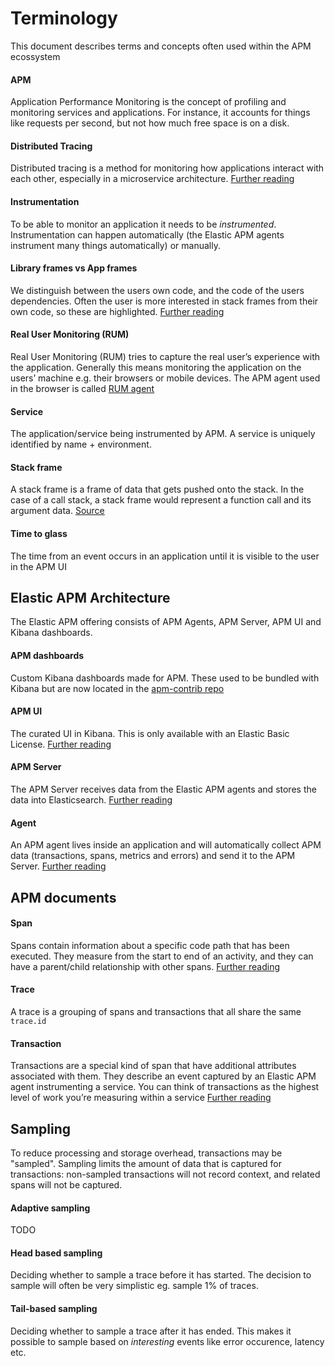 # Terminology

This document describes terms and concepts often used within the APM ecossystem



#### APM
Application Performance Monitoring is the concept of profiling and monitoring services and applications. For instance, it accounts for things like requests per second, but not how much free space is on a disk.

#### Distributed Tracing
Distributed tracing is a method for monitoring how applications interact with each other, especially in a microservice architecture.
[Further reading](https://www.elastic.co/guide/en/apm/get-started/current/distributed-tracing.html)

#### Instrumentation
To be able to monitor an application it needs to be _instrumented_. Instrumentation can happen automatically (the Elastic APM agents instrument many things automatically) or manually.

#### Library frames vs App frames
We distinguish between the users own code, and the code of the users dependencies. Often the user is more interested in stack frames from their own code, so these are highlighted.
[Further reading](https://www.elastic.co/guide/en/apm/agent/nodejs/master/performance-tuning.html#performance-source-lines)

#### Real User Monitoring (RUM)
Real User Monitoring (RUM) tries to capture the real user’s experience with the application. Generally this means monitoring the application on the users’ machine e.g. their browsers or mobile devices. The APM agent used in the browser is called [RUM agent](https://www.elastic.co/guide/en/apm/agent/rum-js/4.x/intro.html)

#### Service
The application/service being instrumented by APM. A service is uniquely identified by name + environment.

#### Stack frame
A stack frame is a frame of data that gets pushed onto the stack. In the case of a call stack, a stack frame would represent a function call and its argument data. [Source](https://stackoverflow.com/a/10057535/434980)

#### Time to glass
The time from an event occurs in an application until it is visible to the user in the APM UI

## Elastic APM Architecture

The Elastic APM offering consists of APM Agents, APM Server, APM UI and Kibana dashboards.

#### APM dashboards
Custom Kibana dashboards made for APM. These used to be bundled with Kibana but are now located in the [apm-contrib repo](https://github.com/elastic/apm-contrib/tree/471ef577fe6ae583d49ced4b2047a3763fac7a7b/kibana)

#### APM UI
The curated UI in Kibana. This is only available with an Elastic Basic License.
[Further reading](https://www.elastic.co/guide/en/kibana/7.3/xpack-apm.html)

#### APM Server
The APM Server receives data from the Elastic APM agents and stores the data into Elasticsearch.
[Further reading](https://www.elastic.co/guide/en/apm/get-started/current/components.html#_apm_server)

#### Agent 
An APM agent lives inside an application and will automatically collect APM data (transactions, spans, metrics and errors) and send it to the APM Server.
[Further reading](https://www.elastic.co/guide/en/apm/get-started/current/components.html#_apm_agents)

## APM documents

#### Span
Spans contain information about a specific code path that has been executed. They measure from the start to end of an activity, and they can have a parent/child relationship with other spans.
[Further reading](https://www.elastic.co/guide/en/apm/get-started/current/transaction-spans.html)

#### Trace
A trace is a grouping of spans and transactions that all share the same `trace.id`

#### Transaction
Transactions are a special kind of span that have additional attributes associated with them. They describe an event captured by an Elastic APM agent instrumenting a service. You can think of transactions as the highest level of work you’re measuring within a service
[Further reading](https://www.elastic.co/guide/en/apm/get-started/current/transactions.html)

## Sampling

To reduce processing and storage overhead, transactions may be "sampled". Sampling limits the amount of data that is captured for transactions: non-sampled transactions will not record context, and related spans will not be captured.

#### Adaptive sampling
TODO

#### Head based sampling
Deciding whether to sample a trace before it has started. The decision to sample will often be very simplistic eg. sample 1% of traces.

#### Tail-based sampling
Deciding whether to sample a trace after it has ended. This makes it possible to sample based on _interesting_ events like error occurence, latency etc.

